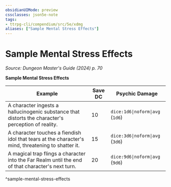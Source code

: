 ```yaml
---
obsidianUIMode: preview
cssclasses: json5e-note
tags:
- ttrpg-cli/compendium/src/5e/xdmg
aliases: ["Sample Mental Stress Effects"]
---
```

# Sample Mental Stress Effects
*Source: Dungeon Master's Guide (2024) p. 70* 

**Sample Mental Stress Effects**

| Example | Save DC | Psychic Damage |
|---------|---------|----------------|
| A character ingests a hallucinogenic substance that distorts the character's perception of reality. | 10 | `dice:1d6\|noform\|avg` (`1d6`) |
| A character touches a fiendish idol that tears at the character's mind, threatening to shatter it. | 15 | `dice:3d6\|noform\|avg` (`3d6`) |
| A magical trap flings a character into the Far Realm until the end of that character's next turn. | 20 | `dice:9d6\|noform\|avg` (`9d6`) |
^sample-mental-stress-effects